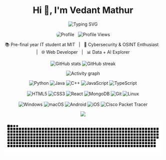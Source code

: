 <!-- Minimal Epic GitHub Profile README -->

<h1 align="center">Hi 👋, I'm Vedant Mathur</h1>

<p align="center">
  <img src="https://readme-typing-svg.herokuapp.com?font=Fira+Code&size=24&duration=2500&pause=1000&color=00F720&center=true&vCenter=true&width=600&lines=Pre-Final+Year+IT+Student+%F0%9F%93%9A;Cybersecurity+Enthusiast+%F0%9F%94%90;Web+Developer+%E2%9A%A1;OSINT+Explorer+%F0%9F%95%B5%EF%B8%8F;Always+learning+new+stuff+%F0%9F%92%AB" alt="Typing SVG" />
</p>

<p align="center">
  <img src="https://avatars.githubusercontent.com/u/144263080?s=400&u=9f9f1f21bfcb374ede3adfbea8f1adfe0ba851f6&v=4" alt="Profile" width="50" style="border-radius:50px; vertical-align:middle;">
  <img src="https://komarev.com/ghpvc/?username=Vedant-Mathur&label=Profile%20Views&color=0e75b6&style=flat" alt="Profile Views" style="vertical-align:middle; margin-left:8px;">
</p>

<p align="center">
  📚 Pre-final year IT student at MIT &nbsp; | &nbsp; 🔐 Cybersecurity & OSINT Enthusiast &nbsp; | &nbsp; 🌐 Web Developer &nbsp; | &nbsp; 📊 Data + AI Explorer
</p>

<p align="center">
  <img src="https://github-readme-stats.vercel.app/api?username=Vedant-Mathur&show_icons=true&theme=tokyonight" alt="GitHub stats" height="165"/>
  <img src="https://github-readme-streak-stats.herokuapp.com/?user=Vedant-Mathur&theme=tokyonight" alt="GitHub streak" height="165"/>
</p>

<p align="center">
  <img src="https://github-readme-activity-graph.vercel.app/graph?username=Vedant-Mathur&theme=tokyo-night&hide_border=true" alt="Activity graph"/>
</p>

<p align="center">
  <!-- Programming / Web / DB / Tools Badges -->
  <img src="https://img.shields.io/badge/Python-3776AB?style=flat&logo=python&logoColor=white" alt="Python"/>
  <img src="https://img.shields.io/badge/Java-007396?style=flat&logo=java&logoColor=white" alt="Java"/>
  <img src="https://img.shields.io/badge/C++-00599C?style=flat&logo=cplusplus&logoColor=white" alt="C++"/>
  <img src="https://img.shields.io/badge/JavaScript-F7DF1E?style=flat&logo=javascript&logoColor=black" alt="JavaScript"/>
  <img src="https://img.shields.io/badge/TypeScript-3178C6?style=flat&logo=typescript&logoColor=white" alt="TypeScript"/>
  <br><br>
  <img src="https://img.shields.io/badge/HTML5-E34F26?style=flat&logo=html5&logoColor=white" alt="HTML5"/>
  <img src="https://img.shields.io/badge/CSS3-1572B6?style=flat&logo=css3&logoColor=white" alt="CSS3"/>
  <img src="https://img.shields.io/badge/React-20232A?style=flat&logo=react&logoColor=61DAFB" alt="React"/>
  <img src="https://img.shields.io/badge/MongoDB-47A248?style=flat&logo=mongodb&logoColor=white" alt="MongoDB"/>
  <img src="https://img.shields.io/badge/Git-F05032?style=flat&logo=git&logoColor=white" alt="Git"/>
  <img src="https://img.shields.io/badge/Linux-FCC624?style=flat&logo=linux&logoColor=black" alt="Linux"/>
  <br><br>
  <img src="https://img.shields.io/badge/Windows-0078D6?style=flat&logo=windows&logoColor=white" alt="Windows"/>
  <img src="https://img.shields.io/badge/macOS-000000?style=flat&logo=apple&logoColor=white" alt="macOS"/>
  <img src="https://img.shields.io/badge/Android-3DDC84?style=flat&logo=android&logoColor=white" alt="Android"/>
  <img src="https://img.shields.io/badge/iOS-000000?style=flat&logo=ios&logoColor=white" alt="iOS"/>
  <img src="https://img.shields.io/badge/Cisco%20Packet%20Tracer-FF9900?style=flat&logo=cisco&logoColor=white" alt="Cisco Packet Tracer"/>
</p>

<p align="center">
  <a href="https://github.com/kittinan/spotify-github-profile">
    <img src="https://spotify-github-profile.kittinanx.com/api/view?uid=b4xjs6jvtulnpaex4zu97jm11&cover_image=true&theme=default&show_offline=false&background_color=121212&interchange=false&bar_color_cover=false"/>
  </a>
</p>

<p align="center">
  <img src="https://raw.githubusercontent.com/Vedant-Mathur/Vedant-Mathur/main/output/snake.svg" alt="Contribution Snake"/>
</p>
